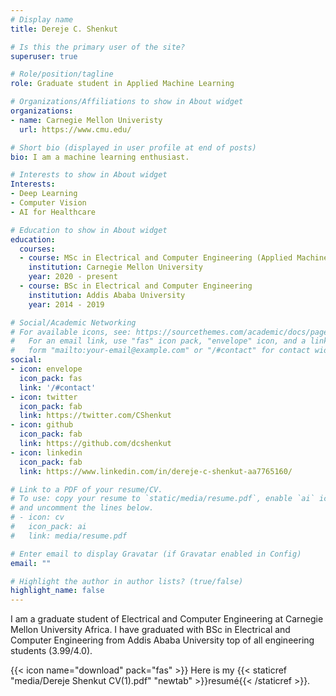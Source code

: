 ```yaml
---
# Display name
title: Dereje C. Shenkut

# Is this the primary user of the site?
superuser: true

# Role/position/tagline
role: Graduate student in Applied Machine Learning

# Organizations/Affiliations to show in About widget
organizations:
- name: Carnegie Mellon Univeristy
  url: https://www.cmu.edu/

# Short bio (displayed in user profile at end of posts)
bio: I am a machine learning enthusiast.

# Interests to show in About widget
Interests:
- Deep Learning 
- Computer Vision
- AI for Healthcare

# Education to show in About widget
education:
  courses:
  - course: MSc in Electrical and Computer Engineering (Applied Machine Learning)
    institution: Carnegie Mellon University
    year: 2020 - present
  - course: BSc in Electrical and Computer Engineering
    institution: Addis Ababa University
    year: 2014 - 2019

# Social/Academic Networking
# For available icons, see: https://sourcethemes.com/academic/docs/page-builder/#icons
#   For an email link, use "fas" icon pack, "envelope" icon, and a link in the
#   form "mailto:your-email@example.com" or "/#contact" for contact widget.
social:
- icon: envelope
  icon_pack: fas
  link: '/#contact'
- icon: twitter
  icon_pack: fab
  link: https://twitter.com/CShenkut
- icon: github
  icon_pack: fab
  link: https://github.com/dcshenkut
- icon: linkedin
  icon_pack: fab
  link: https://www.linkedin.com/in/dereje-c-shenkut-aa7765160/

# Link to a PDF of your resume/CV.
# To use: copy your resume to `static/media/resume.pdf`, enable `ai` icons in `params.toml`, 
# and uncomment the lines below.
# - icon: cv
#   icon_pack: ai
#   link: media/resume.pdf

# Enter email to display Gravatar (if Gravatar enabled in Config)
email: ""

# Highlight the author in author lists? (true/false)
highlight_name: false
---
```


I am a graduate student of Electrical and Computer Engineering at Carnegie Mellon University Africa. I have graduated with BSc in Electrical and Computer Engineering from Addis Ababa University top of all engineering students (3.99/4.0).



{{< icon name="download" pack="fas" >}} Here is my {{< staticref "media/Dereje Shenkut CV(1).pdf" "newtab" >}}resumé{{< /staticref >}}.
